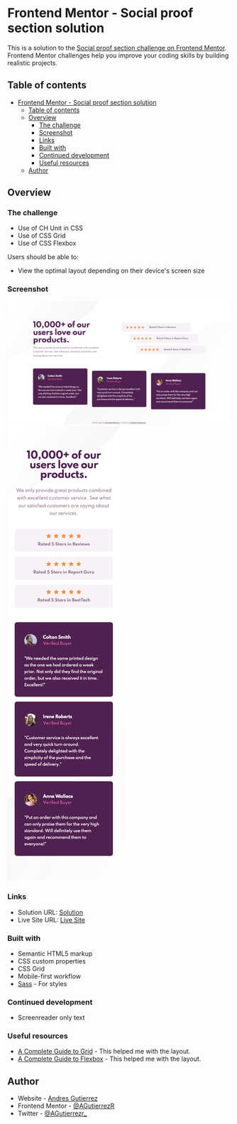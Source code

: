 # Frontend Mentor - Social proof section solution

This is a solution to the [Social proof section challenge on Frontend Mentor](https://www.frontendmentor.io/challenges/social-proof-section-6e0qTv_bA). Frontend Mentor challenges help you improve your coding skills by building realistic projects.

## Table of contents

- [Frontend Mentor - Social proof section solution](#frontend-mentor---social-proof-section-solution)
  - [Table of contents](#table-of-contents)
  - [Overview](#overview)
    - [The challenge](#the-challenge)
    - [Screenshot](#screenshot)
    - [Links](#links)
    - [Built with](#built-with)
    - [Continued development](#continued-development)
    - [Useful resources](#useful-resources)
  - [Author](#author)

## Overview

### The challenge

- Use of CH Unit in CSS
- Use of CSS Grid
- Use of CSS Flexbox

Users should be able to:

- View the optimal layout depending on their device's screen size

### Screenshot

![screenshot of the desktop at 1440px](./screenshots/desktop-screenshot.png)
![screenshot of the desktop at 375px](./screenshots/mobile-screenshot.png)

### Links

- Solution URL: [Solution](https://github.com/AGutierrezR/social-proof-section)
- Live Site URL: [Live Site](https://agutierrezr.github.io/social-proof-section/)

### Built with

- Semantic HTML5 markup
- CSS custom properties
- CSS Grid
- Mobile-first workflow
- [Sass](https://sass-lang.com/) - For styles

### Continued development

- Screenreader only text

### Useful resources

- [A Complete Guide to Grid](https://css-tricks.com/snippets/css/complete-guide-grid/) - This helped me with the layout.
- [A Complete Guide to Flexbox](https://css-tricks.com/snippets/css/a-guide-to-flexbox/) - This helped me with the layout.

## Author

- Website - [Andres Gutierrez](https://agutierrezr.github.io/)
- Frontend Mentor - [@AGutierrezR](https://www.frontendmentor.io/profile/AGutierrezR)
- Twitter - [@AGutierrezr_](https://twitter.com/AGutierrezr_)
